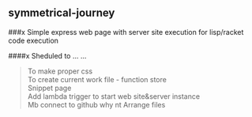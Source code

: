 ## symmetrical-journey  

###x Simple express web page with server site execution for lisp/racket code execution

####x Sheduled to ... ...
> To make proper css <br/>
> To create current work file - function store <br/>
> Snippet page <br/>
> Add lambda trigger to start web site&server instance<br/>
> Mb connect to github why nt
> Arrange files

